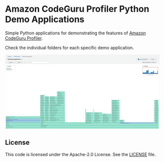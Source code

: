 # Amazon CodeGuru Profiler Python Demo Applications

Simple Python applications for demonstrating the features of [Amazon CodeGuru Profiler](https://aws.amazon.com/codeguru/).

Check the individual folders for each specific demo application.

![CodeGuru Profiler Console Screenshot](resources/CodeGuruProfilerPythonScreenshot.png)

## License

This code is licensed under the Apache-2.0 License. See the [LICENSE](LICENSE) file.
